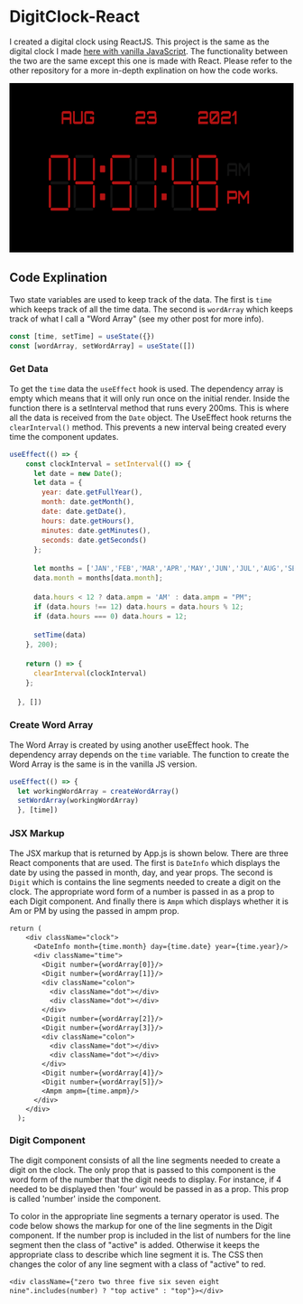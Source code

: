 # DigitClock-React

I created a digital clock using ReactJS. This project is the same as the digital clock I made [here with vanilla JavaScript](https://github.com/MichaelMcCann1/DigitalClock). The functionality between the two are the same except this one is made with React. Please refer to the other repository for a more in-depth explination on how the code works. 


<img src="https://github.com/MichaelMcCann1/DigitalClock/blob/main/DigitalClockScreenshot.png" height="300px">



## Code Explination

Two state variables are used to keep track of the data. The first is `time` which keeps track of all the time data. The second is `wordArray` which keeps track of what I call a "Word Array" (see my other post for more info).

``` javascript
const [time, setTime] = useState({})
const [wordArray, setWordArray] = useState([])
```

### Get Data
To get the `time` data the `useEffect` hook is used. The dependency array is empty which means that it will only run once on the initial render. Inside the function there is a setInterval method that runs every 200ms. This is where all the data is received from the `Date` object. The UseEffect hook returns the `clearInterval()` method. This prevents a new interval being created every time the component updates.

``` javascript
useEffect(() => {
    const clockInterval = setInterval(() => {
      let date = new Date();
      let data = {
        year: date.getFullYear(),
        month: date.getMonth(),
        date: date.getDate(),
        hours: date.getHours(),
        minutes: date.getMinutes(),
        seconds: date.getSeconds()
      };

      let months = ['JAN','FEB','MAR','APR','MAY','JUN','JUL','AUG','SEP','OCT','NOV','DEC'];
      data.month = months[data.month];

      data.hours < 12 ? data.ampm = 'AM' : data.ampm = "PM";
      if (data.hours !== 12) data.hours = data.hours % 12;
      if (data.hours === 0) data.hours = 12;

      setTime(data)
    }, 200);

    return () => {
      clearInterval(clockInterval)
    };
    
  }, [])
```

### Create Word Array

The Word Array is created by using another useEffect hook. The dependency array depends on the `time` variable. The function to create the Word Array is the same is in the vanilla JS version. 

``` javascript 
useEffect(() => {
  let workingWordArray = createWordArray()
  setWordArray(workingWordArray)
  }, [time])
```

### JSX Markup

The JSX markup that is returned by App.js is shown below. There are three React components that are used. The first is `DateInfo` which displays the date by using the passed in month, day, and year props. The second is `Digit` which is contains the line segments needed to create a digit on the clock. The appropriate word form of a number is passed in as a prop to each Digit component. And finally there is `Ampm` which displays whether it is Am or PM by using the passed in ampm prop. 

``` JSX
return (
    <div className="clock">
      <DateInfo month={time.month} day={time.date} year={time.year}/>
      <div className="time">
        <Digit number={wordArray[0]}/>
        <Digit number={wordArray[1]}/>
        <div className="colon">
          <div className="dot"></div>
          <div className="dot"></div>
        </div>
        <Digit number={wordArray[2]}/>
        <Digit number={wordArray[3]}/>
        <div className="colon">
          <div className="dot"></div>
          <div className="dot"></div>
        </div>
        <Digit number={wordArray[4]}/>
        <Digit number={wordArray[5]}/>
        <Ampm ampm={time.ampm}/>
      </div>
    </div>
  );
```

### Digit Component

The digit component consists of all the line segments needed to create a digit on the clock. The only prop that is passed to this component is the word form of the number that the digit needs to display. For instance, if 4 needed to be displayed then 'four' would be passed in as a prop. This prop is called 'number' inside the component.

To color in the appropriate line segments a ternary operator is used. The code below shows the markup for one of the line segments in the Digit component. If the number prop is included in the list of numbers for the line segment then the class of "active" is added. Otherwise it keeps the appropriate class to describe which line segment it is.  The CSS then changes the color of any line segment with a class of "active" to red.

``` JSX
<div className={"zero two three five six seven eight nine".includes(number) ? "top active" : "top"}></div>
```
